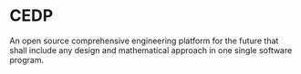 # CEDP
An open source comprehensive engineering platform for the future that shall include any design and mathematical approach in one single software program.
